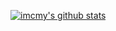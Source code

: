 [![imcmy's github stats](https://github-readme-stats.vercel.app/api?username=imcmy&show_icons=true)](https://github.com/anuraghazra/github-readme-stats)
